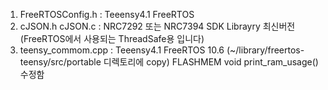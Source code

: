 1. FreeRTOSConfig.h   : Teeensy4.1 FreeRTOS
2. cJSON.h cJSON.c    : NRC7292 또는 NRC7394 SDK Librayry 최신버전 (FreeRTOS에서 사용되는 ThreadSafe용 입니다)
3. teensy_commom.cpp  : Teeensy4.1 FreeRTOS 10.6 (~/library/freertos-teensy/src/portable 디렉토리에 copy) FLASHMEM void print_ram_usage()  수정함
